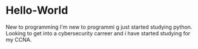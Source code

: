 # Hello-World
New to programming
I'm new to programmi g just started studying python. Looking to get into a cybersecurity carreer 
and i have started studying for my CCNA.
